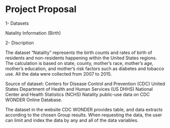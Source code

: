 # Project Proposal

1- Datasets

Natality Information (Birth)

2- Discription

The dataset “Natality” represents the birth counts and rates of birth of residents and non-residents happening within the United States regions. The calculation is based on state, county, mother’s race, mother’s age, mother’s education, and mother’s risk factors such as diabetes and tobacco use. All the data were collected from 2007 to 2015.

Source of dataset:	Centers for Disease Control and Prevention (CDC)
			United States Department of Health and Human Services (US DHHS)
			National Center and Health Statistics (NCHS)
			Natality public-use data on CDC WONDER Online Database.

The dataset in the website CDC WONDER provides table, and data extracts according to the chosen Group results. When requesting the data, the user can limit and index the data by any and all of the data variables.
